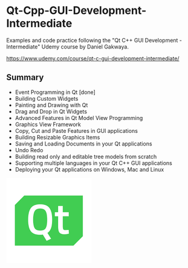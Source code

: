 # Qt-Cpp-GUI-Development-Intermediate
Examples and code practice following the "Qt C++ GUI Development - Intermediate" Udemy course by Daniel Gakwaya.

https://www.udemy.com/course/qt-c-gui-development-intermediate/

## Summary

* Event Programming in Qt [done]
* Building Custom Widgets
* Painting and Drawing with Qt
* Drag and Drop in Qt Widgets
* Advanced Features in Qt Model View Programming
* Graphics View Framework
* Copy, Cut and Paste Features in GUI applications
* Building Resizable Graphics Items
* Saving and Loading Documents in your Qt applications
* Undo Redo
* Building read only and editable tree models from scratch
* Supporting multiple languages in your Qt C++ GUI applications
* Deploying your Qt applications on Windows, Mac and Linux 

![Qt Logo](/qt-logo.png)
